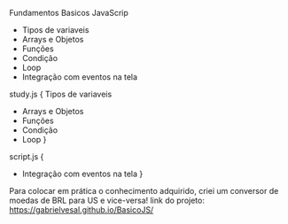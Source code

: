 Fundamentos Basicos JavaScrip
- Tipos de variaveis
- Arrays e Objetos
- Funções
- Condição
- Loop
- Integração com eventos na tela

study.js { Tipos de variaveis
- Arrays e Objetos
- Funções
- Condição
- Loop }

script.js {
- Integração com eventos na tela }

Para colocar em prática o conhecimento adquirido, criei um conversor de moedas de BRL para US e vice-versa!
link do projeto: https://gabrielvesal.github.io/BasicoJS/
